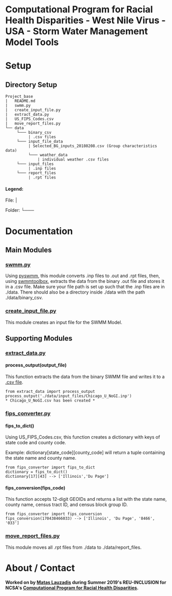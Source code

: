 # Computational Program for Racial Health Disparities - West Nile Virus - USA - Storm Water Management Model Tools
# Setup
## Directory Setup
```
Project_base
|   README.md
|   swmm.py
|   create_input_file.py
|   extract_data.py
|   US_FIPS_Codes.csv
|   move_report_files.py
└── data
     └─── binary_csv
          | .csv files
     └─── input_file_data
          | Selected_BG_inputs_20180208.csv (Group characteristics data)
          └─── weather_data
              | individual weather .csv files
     └─── input_files
          | .inp files
     └─── report_files
          | .rpt files
```

#### Legend: 
   File: | 
   
   Folder: └───
  
# Documentation 
## Main Modules
### [swmm.py](https://github.com/mataslauzadis/SWMM/blob/master/swmm.py)
Using [pyswmm](https://github.com/OpenWaterAnalytics/pyswmm), this module converts .inp files to .out and .rpt files, then, using [swmmtoolbox](https://github.com/timcera/swmmtoolbox), extracts the data from the binary .out file and stores it in a .csv file.
Make sure your file path is set up such that the .inp files are in ./data. There should also be a directory inside ./data with the path ./data/binary_csv.

    
### [create_input_file.py](https://github.com/mataslauzadis/SWMM/blob/master/create_input_file.py)
This module creates an input file for the SWMM Model.

## Supporting Modules


### [extract_data.py](https://github.com/mataslauzadis/SWMM/blob/master/extract_data.py)

#### process_output(output_file)
This function extracts the data from the binary SWMM file and writes it to a [.csv file]((https://github.com/mataslauzadis/SWMM/blob/master/data/binary_csv/Chicago_U_NoGI.csv)).
    
    from extract_data import process_output
    process_output('./data/input_files/Chicago_U_NoGI.inp') 
    * Chicago_U_NoGI.csv has been created *
    
### [fips_converter.py](https://github.com/mataslauzadis/SWMM/blob/master/fips_converter.py)
#### fips_to_dict()
Using US_FIPS_Codes.csv, this function creates a dictionary with keys of state code and county code.

Example: dictionary[state_code][county_code] will return a tuple containing the state name and county name.
    
    from fips_converter import fips_to_dict
    dictionary = fips_to_dict()
    dictionary[17][43] --> ['Illinois','Du Page']
    
#### fips_conversion(fips_code)
This function accepts 12-digit GEOIDs and returns a list with the state name, county name, census tract ID, and census block group ID.

    from fips_converter import fips_conversion 
    fips_conversion(170438466033) --> ['Illinois', 'Du Page', '8466', '033']
    


    
### [move_report_files.py](https://github.com/mataslauzadis/SWMM/blob/master/move_report_files.py)
This module moves all .rpt files from ./data to ./data/report_files.

# About / Contact
#### Worked on by [Matas Lauzadis](https://github.com/mataslauzadis) during Summer 2019's REU-INCLUSION for NCSA's [Computational Program for Racial Health Disparities](https://wiki.ncsa.illinois.edu/display/CPRHD).  

